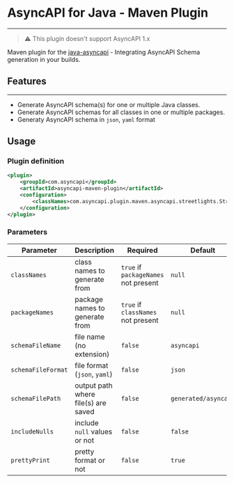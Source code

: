 # AsyncAPI for Java - Maven Plugin
---

> ⚠️ This plugin doesn't support AsyncAPI 1.x

Maven plugin for the [java-asyncapi](https://github.com/Pakisan/java-asyncapi) - Integrating AsyncAPI Schema generation in your builds.

## Features
---
- Generate AsyncAPI schema(s) for one or multiple Java classes.
- Generate AsyncAPI schemas for all classes in one or multiple packages.
- Generaty AsyncAPI schema in `json`, `yaml` format

## Usage

### Plugin definition 
```xml
<plugin>
    <groupId>com.asyncapi</groupId>
    <artifactId>asyncapi-maven-plugin</artifactId>
    <configuration>
        <classNames>com.asyncapi.plugin.maven.asyncapi.streetlights.StreetlightsAsyncAPI</classNames>
    </configuration>
</plugin>
```

### Parameters
Parameter | Description | Required | Default
--------- | ----------- | --------- | -------
`classNames`|class names to generate from|`true` if `packageNames` not present|`null`
`packageNames`|package names to generate from|`true` if `classNames` not present|`null`
`schemaFileName`|file name (no extension)|`false`|`asyncapi`
`schemaFileFormat`|file format (`json`, `yaml`)|`false`|`json`
`schemaFilePath`|output path where file(s) are saved|`false`|`generated/asyncapi`
`includeNulls`|include `null` values or not|`false`|`false`
`prettyPrint`|pretty format or not|`false`|`true`
